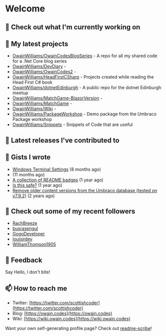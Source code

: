 # Welcome

## 👷 Check out what I'm currently working on

## 🌱 My latest projects

* [OwainWilliams/OwainCodesBlogSeries](https://github.com/OwainWilliams/OwainCodesBlogSeries) - A repo for all my shared code for a .Net Core blog series
* [OwainWilliams/DevDiary](https://github.com/OwainWilliams/DevDiary) - 
* [OwainWilliams/OwainCodes2](https://github.com/OwainWilliams/OwainCodes2) - 
* [OwainWilliams/HeadFirstCSharp](https://github.com/OwainWilliams/HeadFirstCSharp) - Projects created while reading the Head First C\# book
* [OwainWilliams/dotnetEdinburgh](https://github.com/OwainWilliams/dotnetEdinburgh) - A public repo for the dotnet Edinburgh meetup
* [OwainWilliams/MatchGame-BlazorVersion](https://github.com/OwainWilliams/MatchGame-BlazorVersion) - 
* [OwainWilliams/MatchGame](https://github.com/OwainWilliams/MatchGame) - 
* [OwainWilliams/Wiki](https://github.com/OwainWilliams/Wiki) - 
* [OwainWilliams/PackageWorkshop](https://github.com/OwainWilliams/PackageWorkshop) - Demo package from the Umbraco Package workshop
* [OwainWilliams/Snippets](https://github.com/OwainWilliams/Snippets) - Snippets of Code that are useful

## 🔭 Latest releases I've contributed to

## 📓 Gists I wrote

* [Windows Terminal Settings](https://gist.github.com/35c216f6fd5e7dd2f7ae772c714fe229) \(8 months ago\)
*  \(11 months ago\)
* [A collection of README badges](https://gist.github.com/b55a61db0867b660ae3c5995feab11ff) \(1 year ago\)
* [Is this safe?](https://gist.github.com/77e42779ff21af04da069e370d6a56f9) \(1 year ago\)
* [Remove older content versions from the Umbraco database \(tested on v7.9.2\)](https://gist.github.com/1f41818f3eddd09b22138c321a69c91c) \(2 years ago\)

## 👯 Check out some of my recent followers

* [RachBreeze](https://github.com/RachBreeze)
* [busrasengul](https://github.com/busrasengul)
* [GogoDeveloper](https://github.com/GogoDeveloper)
* [louisjrdev](https://github.com/louisjrdev)
* [WilliamThomson1905](https://github.com/WilliamThomson1905)

## 💬 Feedback

Say Hello, I don't bite!

## 📫 How to reach me

* Twitter: [https://twitter.com/scottishcoder](https://twitter.com/scottishcoder)
* Blog: [https://owain.codes](https://owain.codes)
* Wiki: [https://wiki.owain.codes](https://wiki.owain.codes)

Want your own self-generating profile page? Check out [readme-scribe](https://github.com/muesli/readme-scribe)!


